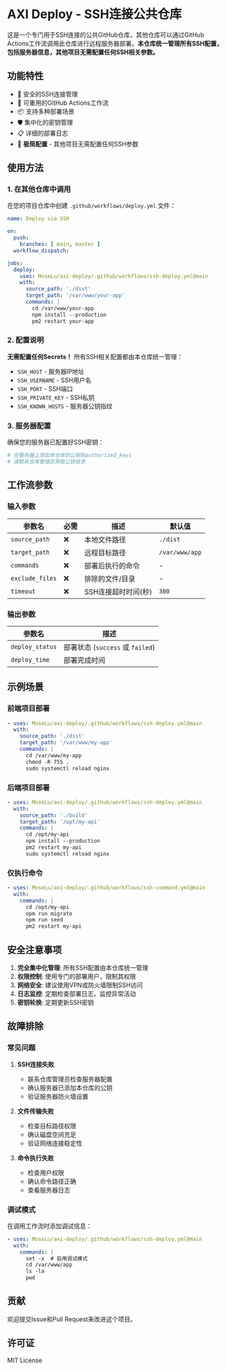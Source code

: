 # AXI Deploy - SSH连接公共仓库

这是一个专门用于SSH连接的公共GitHub仓库，其他仓库可以通过GitHub Actions工作流调用此仓库进行远程服务器部署。**本仓库统一管理所有SSH配置，包括服务器信息，其他项目无需配置任何SSH相关参数。**

## 功能特性

- 🔐 安全的SSH连接管理
- 🔄 可重用的GitHub Actions工作流
- 📦 支持多种部署场景
- 🛡️ 集中化的密钥管理
- 📋 详细的部署日志
- 🚀 **极简配置** - 其他项目无需配置任何SSH参数

## 使用方法

### 1. 在其他仓库中调用

在您的项目仓库中创建 `.github/workflows/deploy.yml` 文件：

```yaml
name: Deploy via SSH

on:
  push:
    branches: [ main, master ]
  workflow_dispatch:

jobs:
  deploy:
    uses: MoseLu/axi-deploy/.github/workflows/ssh-deploy.yml@main
    with:
      source_path: './dist'
      target_path: '/var/www/your-app'
      commands: |
        cd /var/www/your-app
        npm install --production
        pm2 restart your-app
```

### 2. 配置说明

**无需配置任何Secrets！** 所有SSH相关配置都由本仓库统一管理：

- `SSH_HOST` - 服务器IP地址
- `SSH_USERNAME` - SSH用户名
- `SSH_PORT` - SSH端口
- `SSH_PRIVATE_KEY` - SSH私钥
- `SSH_KNOWN_HOSTS` - 服务器公钥指纹

### 3. 服务器配置

确保您的服务器已配置好SSH密钥：

```bash
# 在服务器上添加本仓库的公钥到authorized_keys
# 请联系仓库管理员获取公钥信息
```

## 工作流参数

### 输入参数

| 参数名 | 必需 | 描述 | 默认值 |
|--------|------|------|--------|
| `source_path` | ❌ | 本地文件路径 | `./dist` |
| `target_path` | ❌ | 远程目标路径 | `/var/www/app` |
| `commands` | ❌ | 部署后执行的命令 | - |
| `exclude_files` | ❌ | 排除的文件/目录 | - |
| `timeout` | ❌ | SSH连接超时时间(秒) | `300` |

### 输出参数

| 参数名 | 描述 |
|--------|------|
| `deploy_status` | 部署状态 (`success` 或 `failed`) |
| `deploy_time` | 部署完成时间 |

## 示例场景

### 前端项目部署

```yaml
- uses: MoseLu/axi-deploy/.github/workflows/ssh-deploy.yml@main
  with:
    source_path: './dist'
    target_path: '/var/www/my-app'
    commands: |
      cd /var/www/my-app
      chmod -R 755 .
      sudo systemctl reload nginx
```

### 后端项目部署

```yaml
- uses: MoseLu/axi-deploy/.github/workflows/ssh-deploy.yml@main
  with:
    source_path: './build'
    target_path: '/opt/my-api'
    commands: |
      cd /opt/my-api
      npm install --production
      pm2 restart my-api
      sudo systemctl reload nginx
```

### 仅执行命令

```yaml
- uses: MoseLu/axi-deploy/.github/workflows/ssh-command.yml@main
  with:
    commands: |
      cd /opt/my-api
      npm run migrate
      npm run seed
      pm2 restart my-api
```

## 安全注意事项

1. **完全集中化管理**: 所有SSH配置由本仓库统一管理
2. **权限控制**: 使用专门的部署用户，限制其权限
3. **网络安全**: 建议使用VPN或防火墙限制SSH访问
4. **日志监控**: 定期检查部署日志，监控异常活动
5. **密钥轮换**: 定期更新SSH密钥

## 故障排除

### 常见问题

1. **SSH连接失败**
   - 联系仓库管理员检查服务器配置
   - 确认服务器已添加本仓库的公钥
   - 验证服务器防火墙设置

2. **文件传输失败**
   - 检查目标路径权限
   - 确认磁盘空间充足
   - 验证网络连接稳定性

3. **命令执行失败**
   - 检查用户权限
   - 确认命令路径正确
   - 查看服务器日志

### 调试模式

在调用工作流时添加调试信息：

```yaml
- uses: MoseLu/axi-deploy/.github/workflows/ssh-deploy.yml@main
  with:
    commands: |
      set -x  # 启用调试模式
      cd /var/www/app
      ls -la
      pwd
```

## 贡献

欢迎提交Issue和Pull Request来改进这个项目。

## 许可证

MIT License

